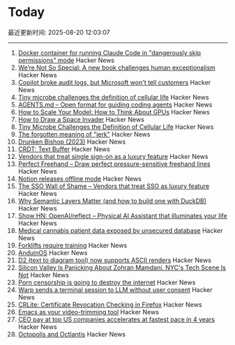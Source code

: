 # Today

最近更新时间: 2025-08-20 12:03:07

--- 
1. [Docker container for running Claude Code in "dangerously skip permissions" mode](https://github.com/tintinweb/claude-code-container) Hacker News
2. [We’re Not So Special: A new book challenges human exceptionalism](https://democracyjournal.org/magazine/78/were-not-so-special/) Hacker News
3. [Copilot broke audit logs, but Microsoft won't tell customers](https://pistachioapp.com/blog/copilot-broke-your-audit-log) Hacker News
4. [Tiny microbe challenges the definition of cellular life](https://nautil.us/a-rogue-new-life-form-1232095/) Hacker News
5. [AGENTS.md – Open format for guiding coding agents](https://agents.md/) Hacker News
6. [How to Scale Your Model: How to Think About GPUs](https://jax-ml.github.io/scaling-book/gpus/) Hacker News
7. [How to Draw a Space Invader](https://muffinman.io/blog/invaders/) Hacker News
8. [Tiny Microbe Challenges the Definition of Cellular Life](https://nautil.us/a-rogue-new-life-form-1232095/) Hacker News
9. [The forgotten meaning of "jerk"](https://languagehat.com/the-forgotten-meaning-of-jerk/) Hacker News
10. [Drunken Bishop (2023)](https://re.factorcode.org/2023/08/drunken-bishop.html) Hacker News
11. [CRDT: Text Buffer](https://madebyevan.com/algos/crdt-text-buffer/) Hacker News
12. [Vendors that treat single sign-on as a luxury feature](https://sso.tax/) Hacker News
13. [Perfect Freehand – Draw perfect pressure-sensitive freehand lines](https://www.perfectfreehand.com/) Hacker News
14. [Notion releases offline mode](https://www.notion.com/help/guides/working-offline-in-notion-everything-you-need-to-know) Hacker News
15. [The SSO Wall of Shame – Vendors that treat SSO as luxury feature](https://sso.tax/) Hacker News
16. [Why Semantic Layers Matter (and how to build one with DuckDB)](https://motherduck.com/blog/semantic-layer-duckdb-tutorial/) Hacker News
17. [Show HN: OpenAI/reflect – Physical AI Assistant that illuminates your life](https://github.com/openai/openai-reflect) Hacker News
18. [Medical cannabis patient data exposed by unsecured database](https://www.wired.com/story/highly-sensitive-medical-cannabis-patient-data-exposed-by-unsecured-database/) Hacker News
19. [Forklifts require training](https://www.zacsweers.dev/forklifts-require-training/) Hacker News
20. [AnduinOS](https://www.anduinos.com/) Hacker News
21. [D2 (text to diagram tool) now supports ASCII renders](https://d2lang.com/blog/ascii/) Hacker News
22. [Silicon Valley Is Panicking About Zohran Mamdani. NYC's Tech Scene Is Not](https://www.wired.com/story/tech-executives-new-york-zohran-mamdani/) Hacker News
23. [Porn censorship is going to destroy the internet](https://mashable.com/article/age-verification-is-going-to-destroy-the-entire-internet) Hacker News
24. [Warp sends a terminal session to LLM without user consent](https://news.ycombinator.com/item?id=44953470) Hacker News
25. [CRLite: Certificate Revocation Checking in Firefox](https://hacks.mozilla.org/2025/08/crlite-fast-private-and-comprehensive-certificate-revocation-checking-in-firefox/) Hacker News
26. [Emacs as your video-trimming tool](https://xenodium.com/emacs-as-your-video-trimming-tool) Hacker News
27. [CEO pay at top US companies accelerates at fastest pace in 4 years](https://www.ft.com/content/d8da9877-a5d0-4ac2-87cd-236ff33d7269) Hacker News
28. [Octopolis and Octlantis](https://en.wikipedia.org/wiki/Octopolis_and_Octlantis) Hacker News
